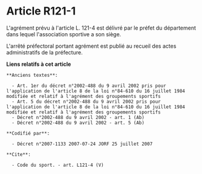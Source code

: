 # Article R121-1

L'agrément prévu à l'article L. 121-4 est délivré par le préfet du département dans lequel l'association sportive a son
siège.

L'arrêté préfectoral portant agrément est publié au recueil des actes administratifs de la préfecture.

**Liens relatifs à cet article**

	**Anciens textes**:

	  - Art. 1er du décret n°2002-488 du 9 avril 2002 pris pour l'application de l'article 8 de la loi n°84-610 du 16 juillet 1984 modifiée et relatif à l'agrément des groupements sportifs
	  - Art. 5 du décret n°2002-488 du 9 avril 2002 pris pour l'application de l'article 8 de la loi n°84-610 du 16 juillet 1984 modifiée et relatif à l'agrément des groupements sportifs
	  - Décret n°2002-488 du 9 avril 2002 - art. 1 (Ab)
	  - Décret n°2002-488 du 9 avril 2002 - art. 5 (Ab)

	**Codifié par**:

	  - Décret n°2007-1133 2007-07-24 JORF 25 juillet 2007

	**Cite**:

	  - Code du sport. - art. L121-4 (V)
